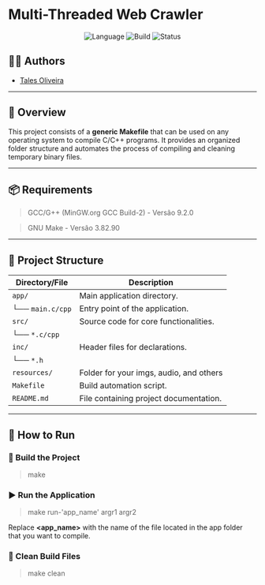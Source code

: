 # Multi-Threaded Web Crawler

<p align="center">
    <img src="https://img.shields.io/badge/Language-C/C++-blue" alt="Language">
    <img src="https://img.shields.io/badge/Build-Makefile-lightblue" alt="Build">
    <img src="https://img.shields.io/badge/Status-Active-success" alt="Status">
</p>


## 👨‍💻 Authors

- [Tales Oliveira](https://github.com/TalesLimaOliveira)

---

## 📖 Overview
This project consists of a **generic Makefile** that can be used on any operating system to compile C/C++ programs. It provides an organized folder structure and automates the process of compiling and cleaning temporary binary files.

---

## 📦 Requirements
> GCC/G++ (MinGW.org GCC Build-2) - Versão 9.2.0

> GNU Make - Versão 3.82.90

---

## 📂 Project Structure

| **Directory/File**    | **Description**                             |
|-----------------------|---------------------------------------------|
| `app/`                | Main application directory.                 |
| └── `main.c/cpp`      | Entry point of the application.             |
| `src/`                | Source code for core functionalities.       |
| └── `*.c/cpp`         |                                             |
| `inc/`                | Header files for declarations.              |
| └── `*.h`             |                                             |
| `resources/`          | Folder for your imgs, audio, and others     |
| `Makefile`            | Build automation script.                    |
| `README.md`           | File containing project documentation.      |

---

## 🚀 How to Run

### 🔨 Build the Project
> make

### ▶️ Run the Application
> make run-'app_name' argr1 argr2

Replace **<app_name>** with the name of the file located in the app folder that you want to compile.

### 🧹 Clean Build Files
> make clean
